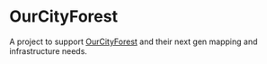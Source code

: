 # OurCityForest

A project to support [OurCityForest](http://www.ourcityforest.org/) and their next gen mapping and infrastructure needs.
